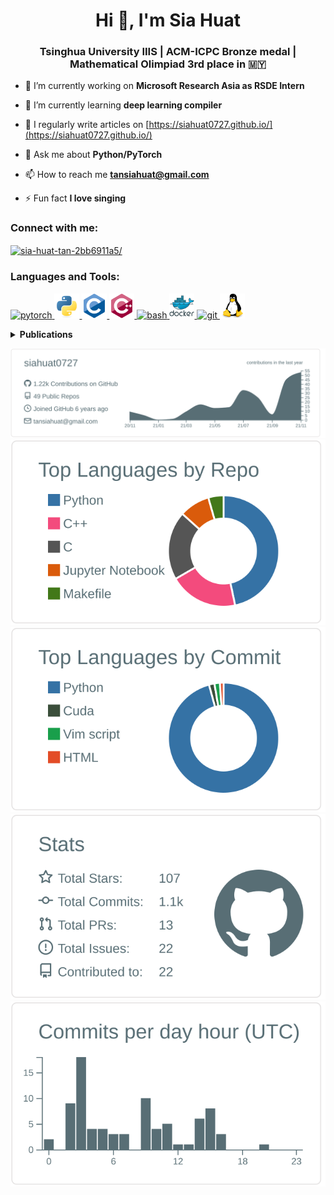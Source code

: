 <h1 align="center">Hi 👋, I'm Sia Huat</h1>
<h3 align="center">Tsinghua University IIIS | ACM-ICPC Bronze medal | Mathematical Olimpiad 3rd place in 🇲🇾</h3>

- 🔭 I’m currently working on **Microsoft Research Asia as RSDE Intern**

- 🌱 I’m currently learning **deep learning compiler**

- 📝 I regularly write articles on [https://siahuat0727.github.io/](https://siahuat0727.github.io/)

- 💬 Ask me about **Python/PyTorch**

- 📫 How to reach me **tansiahuat@gmail.com**

- ⚡ Fun fact **I love singing**

<h3 align="left">Connect with me:</h3>
<p align="left">
<a href="https://linkedin.com/in/sia-huat-tan-2bb6911a5/" target="blank"><img align="center" src="https://raw.githubusercontent.com/rahuldkjain/github-profile-readme-generator/master/src/images/icons/Social/linked-in-alt.svg" alt="sia-huat-tan-2bb6911a5/" height="30" width="40" /></a>
</p>

<h3 align="left">Languages and Tools:</h3>
<p align="left"> <a href="https://pytorch.org/" target="_blank" rel="noreferrer"> <img src="https://www.vectorlogo.zone/logos/pytorch/pytorch-icon.svg" alt="pytorch" width="40" height="40"/> </a> <a href="https://www.python.org" target="_blank" rel="noreferrer"> <img src="https://raw.githubusercontent.com/devicons/devicon/master/icons/python/python-original.svg" alt="python" width="40" height="40"/> </a> <a href="https://www.cprogramming.com/" target="_blank" rel="noreferrer"> <img src="https://raw.githubusercontent.com/devicons/devicon/master/icons/c/c-original.svg" alt="c" width="40" height="40"/> </a> <a href="https://www.w3schools.com/cpp/" target="_blank" rel="noreferrer"> <img src="https://raw.githubusercontent.com/devicons/devicon/master/icons/cplusplus/cplusplus-original.svg" alt="cplusplus" width="40" height="40"/> </a> <a href="https://www.gnu.org/software/bash/" target="_blank" rel="noreferrer"> <img src="https://www.vectorlogo.zone/logos/gnu_bash/gnu_bash-icon.svg" alt="bash" width="40" height="40"/> </a> <a href="https://www.docker.com/" target="_blank" rel="noreferrer"> <img src="https://raw.githubusercontent.com/devicons/devicon/master/icons/docker/docker-original-wordmark.svg" alt="docker" width="40" height="40"/> </a> <a href="https://git-scm.com/" target="_blank" rel="noreferrer"> <img src="https://www.vectorlogo.zone/logos/git-scm/git-scm-icon.svg" alt="git" width="40" height="40"/> </a> <a href="https://www.linux.org/" target="_blank" rel="noreferrer"> <img src="https://raw.githubusercontent.com/devicons/devicon/master/icons/linux/linux-original.svg" alt="linux" width="40" height="40"/> </a> </p>


<details>
    <summary><b>Publications</b></summary>

+ [Multi-Glimpse Network: A Robust and Efficient Classification Architecture based on Recurrent Downsampled Attention](https://arxiv.org/abs/2111.02018) | BMVC 2021
+ [An Unsupervised Deep Learning Approach for Real-World Image Denoising](https://openreview.net/pdf?id=tIjRAiFmU3y) | ICLR 2021
+ [A 400MHz NPU with 7.8TOPS²/W High-Performance-Guaranteed Efficiency in 55nm for Multi-Mode Pruning and Diverse Quantization Using Pattern-Kernel Encoding and Reconfigurable MAC Units](https://ieeexplore.ieee.org/abstract/document/9431519) | CICC 2021
+ [Non-Structured DNN Weight Pruning -- Is It Beneficial in Any Platform?](https://ieeexplore.ieee.org/abstract/document/9381660) | TNNLS 2021
+ [Light-weight Calibrator: a Separable Component for Unsupervised Domain Adaptation](https://arxiv.org/abs/1911.12796v2) | CVPR 2020
+ [PCNN: Pattern-based Fine-Grained Regular Pruning towards Optimizing CNN Accelerators](https://arxiv.org/pdf/2002.04997.pdf) | DAC 2020

</details>

[![](https://raw.githubusercontent.com/siahuat0727/siahuat0727/main/profile-summary-card-output/default/0-profile-details.svg)](https://github.com/vn7n24fzkq/github-profile-summary-cards)
[![](https://raw.githubusercontent.com/siahuat0727/siahuat0727/main/profile-summary-card-output/default/1-repos-per-language.svg)](https://github.com/vn7n24fzkq/github-profile-summary-cards) [![](https://raw.githubusercontent.com/siahuat0727/siahuat0727/main/profile-summary-card-output/default/2-most-commit-language.svg)](https://github.com/vn7n24fzkq/github-profile-summary-cards)
[![](https://raw.githubusercontent.com/siahuat0727/siahuat0727/main/profile-summary-card-output/default/3-stats.svg)](https://github.com/vn7n24fzkq/github-profile-summary-cards) [![](https://raw.githubusercontent.com/siahuat0727/siahuat0727/main/profile-summary-card-output/default/4-productive-time.svg)](https://github.com/vn7n24fzkq/github-profile-summary-cards)



<!--
**siahuat0727/siahuat0727** is a ✨ _special_ ✨ repository because its `README.md` (this file) appears on your GitHub profile.

Here are some ideas to get you started:

- 🔭 I’m currently working on ...
- 🌱 I’m currently learning ...
- 👯 I’m looking to collaborate on ...
- 🤔 I’m looking for help with ...
- 💬 Ask me about ...
- 📫 How to reach me: ...
- 😄 Pronouns: ...
- ⚡ Fun fact: ...
-->
